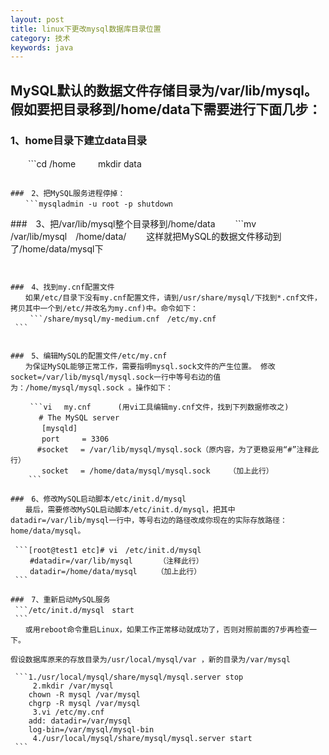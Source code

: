 ```yaml
---
layout: post
title: linux下更改mysql数据库目录位置
category: 技术
keywords: java
---
```


## MySQL默认的数据文件存储目录为/var/lib/mysql。假如要把目录移到/home/data下需要进行下面几步：


### 1、home目录下建立data目录
　　```cd /home
　　	mkdir data
   ```

###　2、把MySQL服务进程停掉： 
　　```mysqladmin -u root -p shutdown
   ```


###　3、把/var/lib/mysql整个目录移到/home/data
　　```mv /var/lib/mysql　/home/data/
　　这样就把MySQL的数据文件移动到了/home/data/mysql下
   ```


###　4、找到my.cnf配置文件
　　如果/etc/目录下没有my.cnf配置文件，请到/usr/share/mysql/下找到*.cnf文件，拷贝其中一个到/etc/并改名为my.cnf)中。命令如下：
　　 ```/share/mysql/my-medium.cnf　/etc/my.cnf
	```


###　5、编辑MySQL的配置文件/etc/my.cnf
　　为保证MySQL能够正常工作，需要指明mysql.sock文件的产生位置。 修改socket=/var/lib/mysql/mysql.sock一行中等号右边的值为：/home/mysql/mysql.sock 。操作如下：

	　　```vi　 my.cnf　　　 (用vi工具编辑my.cnf文件，找到下列数据修改之)
	　　 	# The MySQL server
	　　　 [mysqld]
	　　　 port　　　= 3306
	　　　#socket　 = /var/lib/mysql/mysql.sock（原内容，为了更稳妥用“#”注释此行）
	　　　 socket　 = /home/data/mysql/mysql.sock　　　（加上此行）
	   ```

###　6、修改MySQL启动脚本/etc/init.d/mysql
　　最后，需要修改MySQL启动脚本/etc/init.d/mysql，把其中datadir=/var/lib/mysql一行中，等号右边的路径改成你现在的实际存放路径：home/data/mysql。

	```[root@test1 etc]# vi　/etc/init.d/mysql
	　　#datadir=/var/lib/mysql　　　　（注释此行）
	　　datadir=/home/data/mysql　　 （加上此行）
	```

###　7、重新启动MySQL服务
	```/etc/init.d/mysql　start
	```
　　或用reboot命令重启Linux，如果工作正常移动就成功了，否则对照前面的7步再检查一下。

假设数据库原来的存放目录为/usr/local/mysql/var ，新的目录为/var/mysql

	```1./usr/local/mysql/share/mysql/mysql.server stop
		2.mkdir /var/mysql
	   chown -R mysql /var/mysql
	   chgrp -R mysql /var/mysql
		3.vi /etc/my.cnf  
	   add: datadir=/var/mysql
	   log-bin=/var/mysql/mysql-bin
		4./usr/local/mysql/share/mysql/mysql.server start
	```